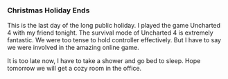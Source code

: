 ### Christmas Holiday Ends
This is the last day of the long public holiday. I played the game Uncharted 4 with my friend tonight. The survival mode of Uncharted 4 is extremely fantastic. We were too tense to hold controller effectively. But I have to say we were involved in the amazing online game.

It is too late now, I have to take a shower and go bed to sleep. Hope tomorrow we will get a cozy room in the office.
